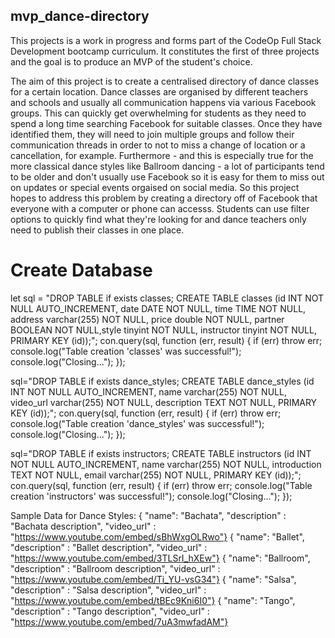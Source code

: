 ## mvp_dance-directory

This projects is a work in progress and forms part of the CodeOp Full Stack Development bootcamp curriculum. It constitutes the first of three projects and the goal is to produce an MVP of the student's choice.

The aim of this project is to create a centralised directory of dance classes for a certain location. Dance classes are organised by different teachers and schools and usually all communication happens via various Facebook groups. This can quickly get overwhelming for students as they need to spend a long time searching Facebook for suitable classes. Once they have identified them, they will need to join multiple groups and follow their communication threads in order to not to miss a change of location or a cancellation, for example. Furthermore - and this is especially true for the more classical dance styles like Ballroom dancing -  a lot of participants tend to be older and don't usually use Facebook so it is easy for them to miss out on updates or special events orgaised on social media. 
So this project hopes to address this problem by creating a directory off of Facebook that everyone with a computer or phone can accesss. Students can use filter options to quickly find what they're looking for and dance teachers only need to publish their classes in one place.

# Create Database

  let sql = "DROP TABLE if exists classes; CREATE TABLE classes (id INT NOT NULL AUTO_INCREMENT, date DATE NOT NULL, time TIME NOT NULL, address varchar(255) NOT NULL, price double NOT NULL, partner BOOLEAN NOT NULL,style tinyint NOT NULL, instructor tinyint NOT NULL, PRIMARY KEY (id));";
  con.query(sql, function (err, result) {
    if (err) throw err;
    console.log("Table creation 'classes' was successful!");
    console.log("Closing...");
  });

  sql="DROP TABLE if exists dance_styles; CREATE TABLE dance_styles (id INT NOT NULL AUTO_INCREMENT, name varchar(255) NOT NULL, video_url varchar(255) NOT NULL, description TEXT NOT NULL, PRIMARY KEY (id));";
  con.query(sql, function (err, result) {
    if (err) throw err;
    console.log("Table creation 'dance_styles' was successful!");
    console.log("Closing...");
  });

  sql="DROP TABLE if exists instructors; CREATE TABLE instructors (id INT NOT NULL AUTO_INCREMENT, name varchar(255) NOT NULL, introduction TEXT NOT NULL, email varchar(255) NOT NULL, PRIMARY KEY (id));";
  con.query(sql, function (err, result) {
    if (err) throw err;
    console.log("Table creation 'instructors' was successful!");
    console.log("Closing...");
  });


  Sample Data for Dance Styles: 
  { "name": "Bachata", "description" : "Bachata description", "video_url" : "https://www.youtube.com/embed/sBhWxgOLRwo"}
{ "name": "Ballet", "description" : "Ballet description", "video_url" : "https://www.youtube.com/embed/3TLSrI_hXEw"}
{ "name": "Ballroom", "description" : "Ballroom description", "video_url" : "https://www.youtube.com/embed/Ti_YU-vsG34"}
{ "name": "Salsa", "description" : "Salsa description", "video_url" : "https://www.youtube.com/embed/tBEc9Kni6I0"}
{ "name": "Tango", "description" : "Tango description", "video_url" : "https://www.youtube.com/embed/7uA3mwfadAM"}

